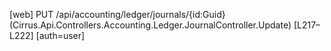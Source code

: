 [web] PUT /api/accounting/ledger/journals/{id:Guid}  (Cirrus.Api.Controllers.Accounting.Ledger.JournalController.Update)  [L217–L222] [auth=user]

